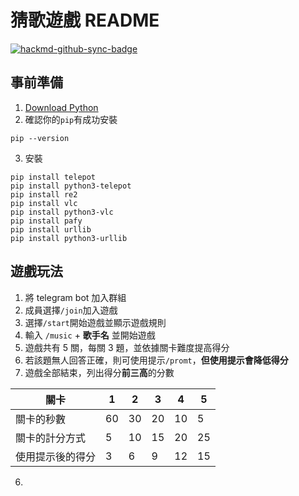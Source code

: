 # 猜歌遊戲 README

[![hackmd-github-sync-badge](https://hackmd.io/ktRec9XuQniTA3w9MsG5xw/badge)](https://hackmd.io/ktRec9XuQniTA3w9MsG5xw)


## 事前準備
1. [Download Python](https://www.python.org/downloads/)
2. 確認你的`pip`有成功安裝
```shell=
pip --version
```
3. 安裝
```shell=
pip install telepot
pip install python3-telepot
pip install re2
pip install vlc
pip install python3-vlc
pip install pafy
pip install urllib
pip install python3-urllib
```

## 遊戲玩法
1. 將 telegram bot 加入群組
2. 成員選擇`/join`加入遊戲
3. 選擇`/start`開始遊戲並顯示遊戲規則
4. 輸入 `/music` + **歌手名** 並開始遊戲
5. 遊戲共有 5 關，每關 3 題，並依據關卡難度提高得分
6. 若該題無人回答正確，則可使用提示`/promt`，**但使用提示會降低得分**
7. 遊戲全部結束，列出得分**前三高**的分數

|關卡| 1| 2| 3| 4|5|
| -------- | -------- | -------- |--------|---------|-------|
| 關卡的秒數 | 60 | 30 |   20 |  10 | 5|
| 關卡的計分方式  | 5 | 10 |  15|   20|  25|
| 使用提示後的得分 |  3 |  6 |  9| 12 |15| 
6. 